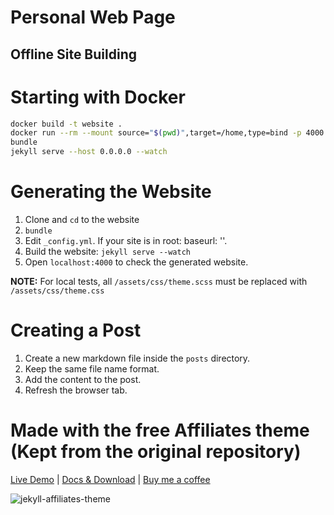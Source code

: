 # Personal Web Page

## Offline Site Building

# Starting with Docker
```sh
docker build -t website .
docker run --rm --mount source="$(pwd)",target=/home,type=bind -p 4000:4000 -it website bash
bundle
jekyll serve --host 0.0.0.0 --watch
```

# Generating the Website
1. Clone and `cd` to the website 
1. `bundle`
1. Edit `_config.yml`. If your site is in root: baseurl: ''.
1. Build the website: `jekyll serve --watch`
1. Open `localhost:4000` to check the generated website.

**NOTE:** For local tests, all `/assets/css/theme.scss` must be replaced with `/assets/css/theme.css`

# Creating a Post
1. Create a new markdown file inside the `posts` directory.
1. Keep the same file name format.
1. Add the content to the post.
1. Refresh the browser tab.


# Made with the free Affiliates theme (Kept from the original repository)

[Live Demo](https://wowthemesnet.github.io/affiliates-jekyll-theme/) | [Docs & Download](https://bootstrapstarter.com/template-affiliates-bootstrap-jekyll/) |  [Buy me a coffee](https://www.wowthemes.net/donate/)

![jekyll-affiliates-theme](https://bootstrapstarter.com/assets/img/themes/affiliates-jekyll.jpg)
